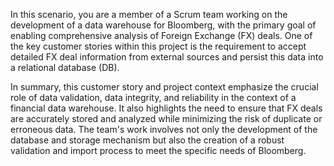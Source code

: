 In this scenario, you are a member of a Scrum team working on the development of a data warehouse for Bloomberg, with the primary goal of enabling comprehensive analysis of Foreign Exchange (FX) deals. One of the key customer stories within this project is the requirement to accept detailed FX deal information from external sources and persist this data into a relational database (DB).

In summary, this customer story and project context emphasize the crucial role of data validation, data integrity, and reliability in the context of a financial data warehouse. It also highlights the need to ensure that FX deals are accurately stored and analyzed while minimizing the risk of duplicate or erroneous data. The team's work involves not only the development of the database and storage mechanism but also the creation of a robust validation and import process to meet the specific needs of Bloomberg.
